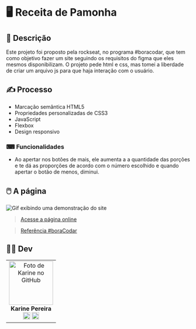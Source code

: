 # 🖥️ Receita de Pamonha

## 📜 Descrição

Este projeto foi proposto pela rockseat, no programa #boracodar, que tem como objetivo fazer um site seguindo os requisitos do figma que eles mesmos disponibilizam. O projeto pede html e css, mas tomei a liberdade de criar um arquivo js para que haja interação com o usuário.

## ✍️ Processo

- Marcação semântica HTML5
- Propriedades personalizadas de CSS3
- JavaScript
- Flexbox
- Design responsivo

### ⌨ Funcionalidades

- Ao apertar nos botões de mais, ele aumenta a a quantidade das porções e te dá as proporções de acordo com o número escolhido e quando apertar o botão de menos, diminui.

## 🖱️ A página

<img src="src/img/mobile.gif" alt="Gif exibindo uma demonstração do site">

> <a href="https://devkarine.github.io/receita-pamonha/" target= "_blank">Acesse a página online</a>

> <a href="https://www.rocketseat.com.br/boracodar?utm_content=lead-boracodar-carrossel-organic-none-none-boracodar_desafio1-6-janeiro-linkedin&utm_term=boracodar&utm_medium=organic&utm_source=linkedin&utm_campaign=lead">Referência #boraCodar</a>

## 👩‍💻 Dev

<table align="center">
  <tr>
    <td align="center">
      <div>
        <img src="https://avatars.githubusercontent.com/u/114251625?v=4" width="120px;" alt="Foto de Karine no GitHub"/><br>
          <b> Karine Pereira </b><br>
            <a href="https://www.linkedin.com/in/devkarine/" alt="Linkedin"><img src="https://img.shields.io/badge/LinkedIn-0077B5?style=for-the-badge&logo=linkedin&logoColor=white"/ height="20"></a>
            <a href="https://github.com/devkarine" alt="Linkedin"><img src="https://img.shields.io/badge/GitHub-100000?style=for-the-badge&logo=github&logoColor=white" height="20"></a>
      </div>
    </td>

  </tr>
</table>
